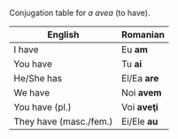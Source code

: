 Conjugation table for *a avea* (to have).

| English                | Romanian      |
|------------------------|---------------|
| I have                 | Eu **am**     |
| You have               | Tu **ai**     |       
| He/She has             | El/Ea **are** |
| We have                | Noi **avem**  |
| You have (pl.)         | Voi **aveţi** |
| They have (masc./fem.) | Ei/Ele **au** |
